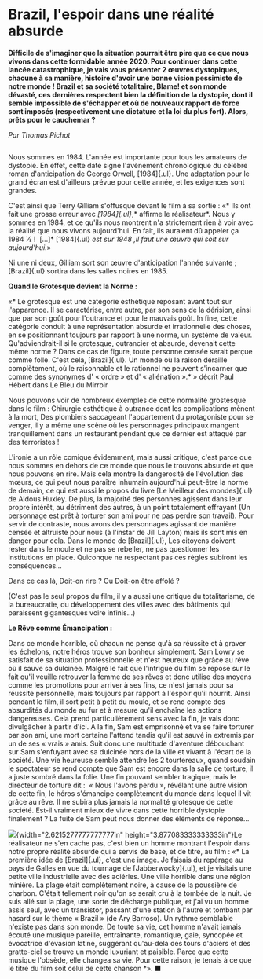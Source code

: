 
# Brazil, l'espoir dans une réalité absurde

**Difficile de s\'imaginer que la situation pourrait être pire que ce que nous vivons dans cette formidable année 2020. Pour continuer dans cette lancée catastrophique, je vais vous présenter 2 œuvres dystopiques, chacune à sa manière, histoire d'avoir une bonne vision pessimiste de notre monde ! Brazil et sa société totalitaire, Blame! et son monde dévasté, ces dernières respectent bien la définition de la dystopie, dont il semble impossible de s\'échapper et où de nouveaux rapport de force sont imposés (respectivement une dictature et la loi du plus fort). Alors, prêts pour le cauchemar ?**

*Par Thomas Pichot*


<figure class="figure_img figureart">
    <img class="imgart1 imgart"
            src="art_brazil_1/img_1.jpg"
            alt="">
    <figcaption class="figcaptionart"><i></i></figcaption>
</figure>


Nous sommes en 1984. L\'année est importante pour tous les amateurs de dystopie. En effet, cette date signe l'avènement chronologique du célèbre roman d'anticipation de George Orwell, [1984]{.ul}. Une adaptation pour le grand écran est d'ailleurs prévue pour cette année, et les exigences sont grandes.

C\'est ainsi que Terry Gilliam s\'offusque devant le film à sa sortie : «* Ils ont fait une grosse erreur avec *[1984]{.ul}*,* affirme le réalisateur*. Nous y sommes en 1984, et ce qu\'ils nous montrent n\'a strictement rien à voir avec la réalité que nous vivons aujourd\'hui. En fait, ils auraient dû appeler ça 1984 ½ !  \[...\]* [1984]{.ul} *est sur 1948 ,il faut une œuvre qui soit sur aujourd\'hui.*»

Ni une ni deux, Gilliam sort son œuvre d\'anticipation l\'année suivante ; [Brazil]{.ul} sortira dans les salles noires en 1985.

**Quand le Grotesque devient la Norme :**

«* Le grotesque est une catégorie esthétique reposant avant tout sur l'apparence. Il se caractérise, entre autre, par son sens de la dérision, ainsi que par son goût pour l'outrance et pour le mauvais goût. In fine, cette catégorie conduit à une représentation absurde et irrationnelle des choses, en se positionnant toujours par rapport à une norme, un système de valeur. Qu'adviendrait-il si le grotesque, outrancier et absurde, devenait cette même norme ? Dans ce cas de figure, toute personne censée serait perçue comme folle. C'est cela, [Brazil]{.ul}. Un monde où la raison déraille complètement, où le raisonnable et le rationnel ne peuvent s'incarner que comme des synonymes d' « ordre » et d' « aliénation ».* » décrit Paul Hébert dans Le Bleu du Mirroir

Nous pouvons voir de nombreux exemples de cette normalité grostesque dans le film : Chirurgie esthétique à outrance dont les complications mènent à la mort, Des plombiers saccageant l\'appartement du protagoniste pour se venger, il y a même une scène où les personnages principaux mangent tranquillement dans un restaurant pendant que ce dernier est attaqué par des terroristes !

L\'ironie a un rôle comique évidemment, mais aussi critique, c\'est parce que nous sommes en dehors de ce monde que nous le trouvons absurde et que nous pouvons en rire. Mais cela montre la dangerosité de l\'évolution des mœurs, ce qui peut nous paraître inhumain aujourd\'hui peut-être la norme de demain, ce qui est aussi le propos du livre [Le Meilleur des mondes]{.ul} de Aldous Huxley. De plus, la majorité des personnes agissent dans leur propre intérêt, au détriment des autres, à un point totalement effrayant (Un personnage est prêt à torturer son ami pour ne pas perdre son travail). Pour servir de contraste, nous avons des personnages agissant de manière censée et altruiste pour nous (à l\'instar de Jill Layton) mais ils sont mis en danger pour cela. Dans le monde de [Brazil]{.ul}, Les citoyens doivent rester dans le moule et ne pas se rebeller, ne pas questionner les institutions en place. Quiconque ne respectant pas ces règles subiront les conséquences\...

Dans ce cas là, Doit-on rire ? Ou Doit-on être affolé ?

(C\'est pas le seul propos du film, il y a aussi une critique du totalitarisme, de la bureaucratie, du développement des villes avec des bâtiments qui paraissent gigantesques voire infinis\...)

**Le Rêve comme Émancipation :**

Dans ce monde horrible, où chacun ne pense qu\'à sa réussite et à graver les échelons, notre héros trouve son bonheur simplement. Sam Lowry se satisfait de sa situation professionnelle et n\'est heureux que grâce au rêve où il sauve sa dulcinée. Malgré le fait que l\'intrigue du film se repose sur le fait qu\'il veuille retrouver la femme de ses rêves et donc utilise des moyens comme les promotions pour arriver à ses fins, ce n\'est jamais pour sa réussite personnelle, mais toujours par rapport à l\'espoir qu\'il nourrit. Ainsi pendant le film, il sort petit à petit du moule, et se rend compte des absurdités du monde au fur et à mesure qu\'il enchaîne les actions dangereuses. Cela prend particulièrement sens avec la fin, je vais donc divulgâcher à partir d\'ici. A la fin, Sam est emprisonné et va se faire torturer par son ami, une mort certaine l\'attend tandis qu\'il est sauvé in extremis par un de ses « vrais » amis. Suit donc une multitude d\'aventure débouchant sur Sam s\'enfuyant avec sa dulcinée hors de la ville et vivant à l\'écart de la société. Une vie heureuse semble attendre les 2 tourtereaux, quand soudain le spectateur se rend compte que Sam est encore dans la salle de torture, il a juste sombré dans la folie. Une fin pouvant sembler tragique, mais le directeur de torture dit :  « Nous l\'avons perdu », révélant une autre vision de cette fin, le héros s\'émancipe complètement du monde dans lequel il vit grâce au rêve. Il ne subira plus jamais la normalité grotesque de cette société. Est-il vraiment mieux de vivre dans cette horrible dystopie finalement ? La fuite de Sam peut nous donner des éléments de réponse\...

![](media/image21.jpeg){width="2.6215277777777777in" height="3.877083333333333in"}Le réalisateur ne s\'en cache pas, c\'est bien un homme montrant l\'espoir dans notre propre réalité absurde qui a servis de base, et de titre, au film : «* La première idée de [Brazil]{.ul}, c'est une image. Je faisais du repérage au pays de Galles en vue du tournage de [Jabberwocky]{.ul}, et je visitais une petite ville industrielle avec des aciéries. Une ville horrible dans une région minière. La plage était complètement noire, à cause de la poussière de charbon. C'était tellement noir qu'on se serait cru à la tombée de la nuit. Je suis allé sur la plage, une sorte de décharge publique, et j'ai vu un homme assis seul, avec un transistor, passant d'une station à l'autre et tombant par hasard sur le thème « Brazil » (de Ary Barroso). Un rythme semblable n'existe pas dans son monde. De toute sa vie, cet homme n'avait jamais écouté une musique pareille, entraînante, romantique, gaie, syncopée et évocatrice d'évasion latine, suggérant qu'au-delà des tours d'aciers et des gratte-ciel se trouve un monde luxuriant et paisible. Parce que cette musique l'obsède, elle changea sa vie. Pour cette raison, je tenais à ce que le titre du film soit celui de cette chanson *». ■